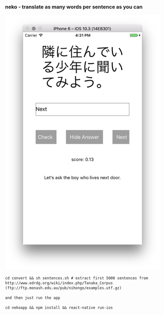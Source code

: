 ### neko - translate as many words per sentence as you can

!["screenshot"](https://raw.githubusercontent.com/jackdoe/neko/master/screenshot.png "screenshot")


```
cd convert && sh sentences.sh # extract first 5000 sentences from http://www.edrdg.org/wiki/index.php/Tanaka_Corpus (ftp://ftp.monash.edu.au/pub/nihongo/examples.utf.gz)

and then just run the app

cd nekoapp && npm install && react-native run-ios
```